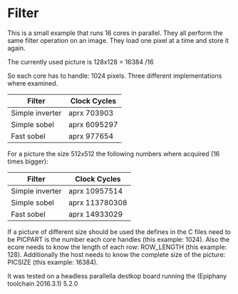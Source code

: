 # Filter

This is a small example that runs 16 cores in parallel. They all perform the same filter operation on an image. They load one pixel at a time and store it again.

The currently used picture is 128x128 = 16384 /16  

So each core has to handle: 1024 pixels. Three different implementations where examined. 

| Filter          | Clock Cycles  	|
| --------------- | --------------- |
| Simple inverter |  aprx 703903	|
| Simple sobel    |	 aprx 6095297	|
| Fast sobel 	  |	 aprx 977654	|

For a picture the size 512x512 the following numbers where acquired (16 times bigger):

| Filter          | Clock Cycles  	|
| --------------- | --------------- |
| Simple inverter |  aprx 10957514	|
| Simple sobel    |	 aprx 113780308|
| Fast sobel 	  |	 aprx 14933029	|


If a picture of different size should be used the defines in the C files need to be PICPART is the number each core handles (this example: 1024). Also the ecore needs to know the length of each row: ROW_LENGTH (this example: 128). Additionally the host needs to know the complete size of the picture: PICSIZE (this example: 16384).

It was tested on a headless parallella destkop board running the (Epiphany toolchain 2016.3.1) 5.2.0

